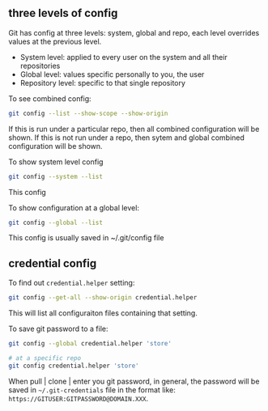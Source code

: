 

## three levels of config

Git has config at three levels: system, global and repo, each level overrides values at the previous level.

- System level: applied to every user on the system and all their repositories
- Global level: values specific personally to you, the user
- Repository level: specific to that single repository

To see combined config:

```bash
git config --list --show-scope --show-origin
```

If this is run under a particular repo, then all combined configuration will be shown.
If this is not run under a repo, then sytem and global combined configuration will be shown.


To show system level config

```bash
git config --system --list
```

This config

To show configuration at a global level:

```bash
git config --global --list
```

This config is usually saved in ~/.git/config file


## credential config

To find out `credential.helper` setting:

```bash
git config --get-all --show-origin credential.helper
```

This will list all configuraiton files containing that setting.

To save git password to a file:

```bash
git config --global credential.helper 'store'

# at a specific repo
git config credential.helper 'store'
```

When pull | clone | enter you git password, in general, the password will be saved in `~/.git-credentials` file in the format like:
`https://GITUSER:GITPASSWORD@DOMAIN.XXX`.


